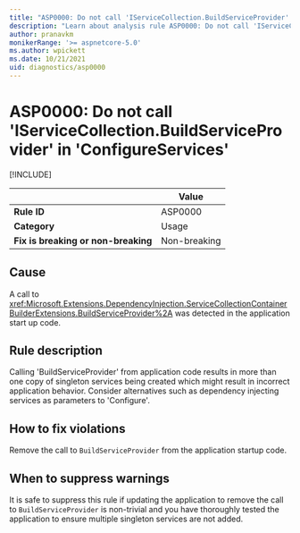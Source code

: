 ```yaml
---
title: "ASP0000: Do not call 'IServiceCollection.BuildServiceProvider' in 'ConfigureServices'"
description: "Learn about analysis rule ASP0000: Do not call 'IServiceCollection.BuildServiceProvider' in 'ConfigureServices'"
author: pranavkm
monikerRange: '>= aspnetcore-5.0'
ms.author: wpickett
ms.date: 10/21/2021
uid: diagnostics/asp0000
---
```

# ASP0000: Do not call 'IServiceCollection.BuildServiceProvider' in 'ConfigureServices'

[!INCLUDE[](~/includes/not-latest-version.md)]

| | Value |
|-|-|
| **Rule ID** |ASP0000|
| **Category** |Usage|
| **Fix is breaking or non-breaking** |Non-breaking|

## Cause

A call to <xref:Microsoft.Extensions.DependencyInjection.ServiceCollectionContainerBuilderExtensions.BuildServiceProvider%2A> was detected in the application start up code.

## Rule description

Calling 'BuildServiceProvider' from application code results in more than one copy of singleton services being created which might result in incorrect application behavior. Consider alternatives such as dependency injecting services as parameters to 'Configure'.

## How to fix violations

Remove the call to `BuildServiceProvider` from the application startup code.

## When to suppress warnings

It is safe to suppress this rule if updating the application to remove the call to `BuildServiceProvider` is non-trivial and you have thoroughly tested the application to ensure multiple singleton services are not added.
